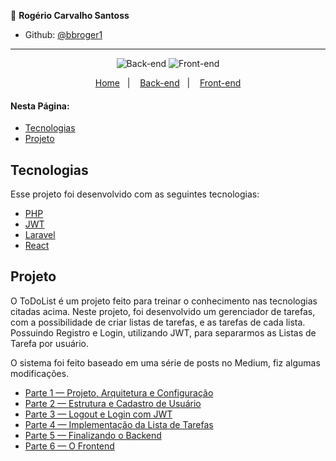 👤 **Rogério Carvalho Santoss** 

* Github: [@bbroger1](https://github.com/bbroger1)

---

<p align="center">
  
  <img alt="Back-end" src="https://img.shields.io/static/v1?label=Back-end&message=Ok&color=27ae60&labelColor=444444">
  
  <img alt="Front-end" src="https://img.shields.io/static/v1?label=Front-end&message=Ok&color=27ae60&labelColor=444444"> 

</p>

<p align="center">
  <a href="https://github.com/bbroger1/Aplicacao-React-consumindo-API-Laravel-ToDo">Home</a>&nbsp;&nbsp;&nbsp;|&nbsp;&nbsp;&nbsp;
  <a href="https://github.com/bbroger1/api">Back-end</a>&nbsp;&nbsp;&nbsp;|&nbsp;&nbsp;&nbsp;
  <a href="/frontend">Front-end</a>
</p>

#### Nesta Página:

* [Tecnologias](#tecnologias)
* [Projeto](#projeto)

<span id="tecnologias"></span>
## Tecnologias

Esse projeto foi desenvolvido com as seguintes tecnologias:

- [PHP](https://www.php.net/)
- [JWT](https://github.com/tymondesigns/jwt-auth/wiki)
- [Laravel](https://laravel.com/)
- [React](https://reactjs.org)

<span id="projeto"></span>
## Projeto

O ToDoList é um projeto feito para treinar o conhecimento nas tecnologias citadas acima. Neste projeto, foi desenvolvido um gerenciador de tarefas, com a possibilidade de criar listas de tarefas, e as tarefas de cada lista. Possuindo Registro e Login, utilizando JWT, para separarmos as Listas de Tarefa por usuário.

O sistema foi feito baseado em uma série de posts no Medium, fiz algumas modificações.

- [Parte 1 — Projeto, Arquitetura e Configuração](https://medium.com/@matheussg/api-laravel-react-js-parte-1-projeto-arquitetura-e-configura%C3%A7%C3%A3o-d2b8e77cde7d)
- [Parte 2 — Estrutura e Cadastro de Usuário](https://medium.com/@matheussg/api-laravel-react-js-parte-2-estrutura-e-cadastro-de-usu%C3%A1rio-3269ee0be2ea)
- [Parte 3 — Logout e Login com JWT](https://medium.com/@matheussg/api-laravel-react-js-parte-3-logout-e-login-com-jwt-1823d36266db)
- [Parte 4 — Implementação da Lista de Tarefas](https://medium.com/@matheussg/api-laravel-react-js-parte-4-implementa%C3%A7%C3%A3o-da-lista-de-tarefas-5569910f6840)
- [Parte 5 — Finalizando o Backend](https://medium.com/@matheussg/api-laravel-react-js-parte-5-finalizando-o-backend-480261b4bc1b)
- [Parte 6 — O Frontend](https://medium.com/@matheussg/api-laravel-react-js-parte-6-o-frontend-a17f5da322e9)
